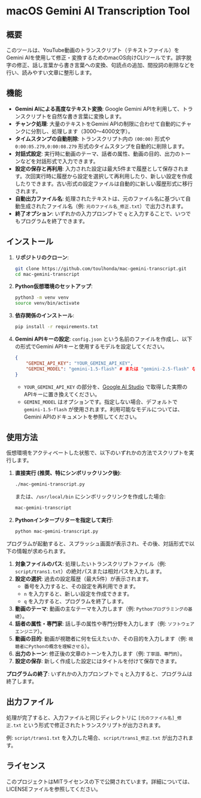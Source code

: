# macOS Gemini AI Transcription Tool

## 概要

このツールは、YouTube動画のトランスクリプト（テキストファイル）をGemini AIを使用して修正・変換するためのmacOS向けCLIツールです。誤字脱字の修正、話し言葉から書き言葉への変換、句読点の追加、間投詞の削除などを行い、読みやすい文章に整形します。

## 機能

*   **Gemini AIによる高度なテキスト変換**: Google Gemini APIを利用して、トランスクリプトを自然な書き言葉に変換します。
*   **チャンク処理**: 大量のテキストをGemini APIの制限に合わせて自動的にチャンクに分割し、処理します（3000〜4000文字）。
*   **タイムスタンプの自動削除**: トランスクリプト内の `(00:00)` 形式や `0:00:05.279,0:00:08.279` 形式のタイムスタンプを自動的に削除します。
*   **対話式設定**: 実行時に動画のテーマ、話者の属性、動画の目的、出力のトーンなどを対話形式で入力できます。
*   **設定の保存と再利用**: 入力された設定は最大5件まで履歴として保存されます。次回実行時に履歴から設定を選択して再利用したり、新しい設定を作成したりできます。古い形式の設定ファイルは自動的に新しい履歴形式に移行されます。
*   **自動出力ファイル名**: 処理されたテキストは、元のファイル名に基づいて自動生成されたファイル名（例: `元のファイル名_修正.txt`）で出力されます。
*   **終了オプション**: いずれかの入力プロンプトで `q` と入力することで、いつでもプログラムを終了できます。

## インストール

1.  **リポジトリのクローン**:
    ```bash
    git clone https://github.com/toulhonda/mac-gemini-transcript.git
    cd mac-gemini-transcript
    ```

2.  **Python仮想環境のセットアップ**:
    ```bash
    python3 -m venv venv
    source venv/bin/activate
    ```

3.  **依存関係のインストール**:
    ```bash
    pip install -r requirements.txt
    ```

4.  **Gemini APIキーの設定**:
    `config.json` という名前のファイルを作成し、以下の形式でGemini APIキーと使用するモデルを設定してください。
    ```json
    {
        "GEMINI_API_KEY": "YOUR_GEMINI_API_KEY",
        "GEMINI_MODEL": "gemini-1.5-flash" # または "gemini-2.5-flash" など
    }
    ```
    *   `YOUR_GEMINI_API_KEY` の部分を、[Google AI Studio](https://aistudio.google.com/app/apikey) で取得した実際のAPIキーに置き換えてください。
    *   `GEMINI_MODEL` はオプションです。指定しない場合、デフォルトで `gemini-1.5-flash` が使用されます。利用可能なモデルについては、Gemini APIのドキュメントを参照してください。

## 使用方法

仮想環境をアクティベートした状態で、以下のいずれかの方法でスクリプトを実行します。

1.  **直接実行 (推奨、特にシンボリックリンク後)**:
    ```bash
    ./mac-gemini-transcript.py
    ```
    または、`/usr/local/bin` にシンボリックリンクを作成した場合:
    ```bash
    mac-gemini-transcript
    ```

2.  **Pythonインタープリターを指定して実行**:
    ```bash
    python mac-gemini-transcript.py
    ```

プログラムが起動すると、スプラッシュ画面が表示され、その後、対話形式で以下の情報が求められます。

1.  **対象ファイルのパス**: 処理したいトランスクリプトファイル（例: `script/trans1.txt`）の絶対パスまたは相対パスを入力します。
2.  **設定の選択**: 過去の設定履歴（最大5件）が表示されます。
    *   番号を入力すると、その設定を再利用できます。
    *   `n` を入力すると、新しい設定を作成できます。
    *   `q` を入力すると、プログラムを終了します。
3.  **動画のテーマ**: 動画の主なテーマを入力します（例: `Pythonプログラミングの基礎`）。
4.  **話者の属性・専門家**: 話し手の属性や専門分野を入力します（例: `ソフトウェアエンジニア`）。
5.  **動画の目的**: 動画が視聴者に何を伝えたいか、その目的を入力します（例: `視聴者にPythonの概念を理解させる`）。
6.  **出力のトーン**: 修正後の文章のトーンを入力します（例: `丁寧語、専門的`）。
7.  **設定の保存**: 新しく作成した設定にはタイトルを付けて保存できます。

**プログラムの終了**: いずれかの入力プロンプトで `q` と入力すると、プログラムは終了します。

## 出力ファイル

処理が完了すると、入力ファイルと同じディレクトリに `[元のファイル名]_修正.txt` という形式で修正されたトランスクリプトが出力されます。

例: `script/trans1.txt` を入力した場合、`script/trans1_修正.txt` が出力されます。

## ライセンス

このプロジェクトはMITライセンスの下で公開されています。詳細については、LICENSEファイルを参照してください。
